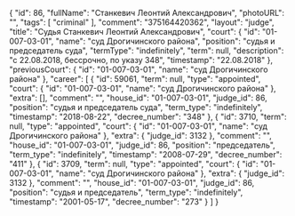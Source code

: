 {
    "id": 86,
    "fullName": "Станкевич Леонтий Александрович",
    "photoURL": "",
    "tags": [
        "criminal"
    ],
    "comment": "375164420362",
    "layout": "judge",
    "title": "Судья Станкевич Леонтий Александрович",
    "court": {
        "id": "01-007-03-01",
        "name": "суд Дрогичинского района",
        "position": "судья и председатель суда",
        "termType": "indefinitely",
        "term": null,
        "description": "c 22.08.2018, бессрочно, по указу 348",
        "timestamp": "22.08.2018"
    },
    "previousCourt": {
        "id": "01-007-03-01",
        "name": "суд Дрогичинского района"
    },
    "career": [
        {
            "id": 59061,
            "term": null,
            "type": "appointed",
            "court": {
                "id": "01-007-03-01",
                "name": "суд Дрогичинского района"
            },
            "extra": [],
            "comment": "",
            "house_id": "01-007-03-01",
            "judge_id": 86,
            "position": "судья и председатель суда",
            "term_type": "indefinitely",
            "timestamp": "2018-08-22",
            "decree_number": "348"
        },
        {
            "id": 3710,
            "term": null,
            "type": "appointed",
            "court": {
                "id": "01-007-03-01",
                "name": "суд Дрогичинского района"
            },
            "extra": {
                "judge_id": 3132
            },
            "comment": "",
            "house_id": "01-007-03-01",
            "judge_id": 86,
            "position": "председатель",
            "term_type": "indefinitely",
            "timestamp": "2008-07-29",
            "decree_number": "411"
        },
        {
            "id": 3709,
            "term": null,
            "type": "appointed",
            "court": {
                "id": "01-007-03-01",
                "name": "суд Дрогичинского района"
            },
            "extra": {
                "judge_id": 3132
            },
            "comment": "",
            "house_id": "01-007-03-01",
            "judge_id": 86,
            "position": "судья и председатель",
            "term_type": "indefinitely",
            "timestamp": "2001-05-17",
            "decree_number": "273"
        }
    ]
}